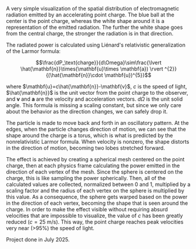 A very simple visualization of the spatial distribution of electromagnetic radiation emitted by an accelerating point charge. The blue ball at the center is the point charge, whereas the white shape around it is a representation of the emitted radiation. The further the white shape goes from the central charge, the stronger the radiation is in that direction.

The radiated power is calculated using Liénard's relativistic generalization of the Larmor formula:
```math
\frac{dP_\text{charge}}{d\Omega}\sim\frac{\lvert \hat{\mathbf{n}}\times(\mathbf{u}\times \mathbf{a}) \rvert ^{2}}{(\hat{\mathbf{n}}\cdot \mathbf{u})^{5}}
```
where $\mathbf{u}=c\hat{\mathbf{n}}-\mathbf{v}$, $c$ is the speed of light, $\hat{\mathbf{n}}$ is the unit vector from the point charge to the observer, and $\mathbf{v}$ and $\mathbf{a}$ are the velocity and acceleration vectors. $d\Omega$ is the unit solid angle. This formula is missing a scaling constant, but since we only care about the behavior as the direction changes, we can safely drop it.

The particle is made to move back and forth in an oscillatory pattern. At the edges, when the particle changes direction of motion, we can see that the shape around the charge is a torus, which is what is predicted by the nonrelativistic Larmor formula. When velocity is nonzero, the shape distorts in the direction of motion, becoming two lobes stretched forward.

The effect is achieved by creating a spherical mesh centered on the point charge, then at each physics frame calculating the power emitted in the direction of each vertex of the mesh. Since the sphere is centered on the charge, this is like sampling the power spherically. Then, all of the calculated values are collected, normalized between 0 and 1, multiplied by a scaling factor and the radius of each vertex on the sphere is multiplied by this value. As a consequence, the sphere gets warped based on the power in the direction of each vertex, becoming the shape that is seen around the charge. In order to make the effect visible without requiring absurd velocities that are impossible to visualize, the value of $c$ has been greatly reduced ($c=25\text{ m/s}$). This way, the point charge reaches peak velocities very near (>95%) the speed of light.

Project done in July 2025.
